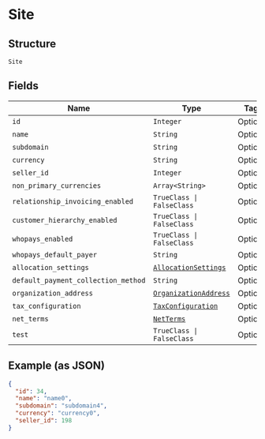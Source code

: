 
# Site

## Structure

`Site`

## Fields

| Name | Type | Tags | Description |
|  --- | --- | --- | --- |
| `id` | `Integer` | Optional | - |
| `name` | `String` | Optional | - |
| `subdomain` | `String` | Optional | - |
| `currency` | `String` | Optional | - |
| `seller_id` | `Integer` | Optional | - |
| `non_primary_currencies` | `Array<String>` | Optional | - |
| `relationship_invoicing_enabled` | `TrueClass \| FalseClass` | Optional | - |
| `customer_hierarchy_enabled` | `TrueClass \| FalseClass` | Optional | - |
| `whopays_enabled` | `TrueClass \| FalseClass` | Optional | - |
| `whopays_default_payer` | `String` | Optional | - |
| `allocation_settings` | [`AllocationSettings`](../../doc/models/allocation-settings.md) | Optional | - |
| `default_payment_collection_method` | `String` | Optional | - |
| `organization_address` | [`OrganizationAddress`](../../doc/models/organization-address.md) | Optional | - |
| `tax_configuration` | [`TaxConfiguration`](../../doc/models/tax-configuration.md) | Optional | - |
| `net_terms` | [`NetTerms`](../../doc/models/net-terms.md) | Optional | - |
| `test` | `TrueClass \| FalseClass` | Optional | - |

## Example (as JSON)

```json
{
  "id": 34,
  "name": "name0",
  "subdomain": "subdomain4",
  "currency": "currency0",
  "seller_id": 198
}
```

